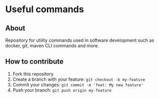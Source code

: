 # Useful commands

## About

Repository for utility commands used in software development such as docker, git, maven CLI commands and more.

## How to contribute

1. Fork this repository
2. Create a branch with your feature: `git checkout -b my-feature`
3. Commit your changes: `git commit -m 'feat: My new feature'`
4. Push your branch: `git push origin my-feature`
